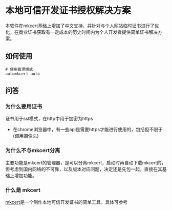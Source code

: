 # 本地可信开发证书授权解决方案
本软件在mkcert基础上增加了中文支持，并针对与个人网站临时证书进行了优化，在商业证书获取有一定成本的历史时间内为个人开发者提供简单证书解决方案。

## 如何使用

```shell
# 使用管理模式
automkcert auto
```

## 问答

### 为什么要用证书
证书用于ssl模式，在http中用于加密为https
* 在chrome浏览器中，有一些api是需要https才能进行使用的，包括但不限于(调用摄像头)

### 为什么不与mkcert分离
主要功能是mkcert的管理器，是可以分离mkcert，启动时再自动下载mkcert的，但考虑到国内网络的不可靠，以及版本对应问题，决定还是先包一起，直接在其基础上增加功能。

### 什么是 mkcert

[mkcert](https://github.com/FiloSottile/mkcert)是一个制作本地可信开发证书的简单工具。具体可参考